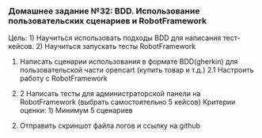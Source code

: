 ### Домашнее задание №32: BDD. Использование пользовательских сценариев и RobotFramework
Цель: 1) Научиться использовать подходы BDD для написания тест-кейсов. 2) Научиться запускать тесты RobotFramework
1) Написать сценарии использования в формате BDD(gherkin) для пользовательской части opencart (купить товар и т.д.)
2.1 Настроить работу с RobotFramework
2. 2 Написать тесты для администраторской панели на RobotFramework (выбрать самостоятельно 5 кейсов)
Критерии оценки: 1) Минимум 5 сценариев
2) Отправить скриншот файла логов и ссылку на github